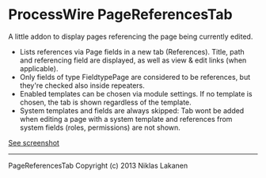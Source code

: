 # ProcessWire PageReferencesTab #

A little addon to display pages referencing the page being currently edited.

* Lists references via Page fields in a new tab (References). Title, path and referencing field are displayed, as well as view & edit links (when applicable).
* Only fields of type FieldtypePage are considered to be references, but they're checked also inside repeaters.
* Enabled templates can be chosen via module settings. If no template is chosen, the tab is shown regardless of the template.
* System templates and fields are always skipped: Tab wont be added when editing a page with a system template and references from system fields (roles, permissions) are not shown.

[See screenshot](http://processwire.com/talk/index.php?app=core&module=attach&section=attach&attach_rel_module=post&attach_id=1047)

------
PageReferencesTab Copyright (c) 2013 Niklas Lakanen